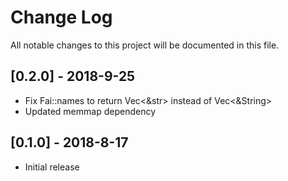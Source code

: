 # Change Log
All notable changes to this project will be documented in this file.

## [0.2.0] - 2018-9-25
- Fix Fai::names to return Vec<&str> instead of Vec<&String>
- Updated memmap dependency

## [0.1.0] - 2018-8-17
- Initial release
